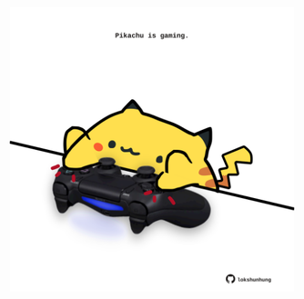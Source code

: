 <!-- built at 24/08/2022, 03:45:36 UTC -->
<p align="center">
  <img width="500" height="500" src="./ReadmeImage.svg">
</p>
